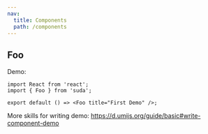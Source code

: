 ```yaml
---
nav:
  title: Components
  path: /components
---
```


## Foo

Demo:

```tsx
import React from 'react';
import { Foo } from 'suda';

export default () => <Foo title="First Demo" />;
```

More skills for writing demo: https://d.umijs.org/guide/basic#write-component-demo
